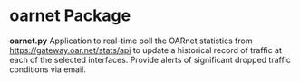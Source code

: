 # oarnet Package

**oarnet.py** Application to real-time poll the OARnet statistics from
https://gateway.oar.net/stats/api to update
a historical record of traffic at each of the selected interfaces. 
Provide alerts of significant dropped traffic conditions via email.

